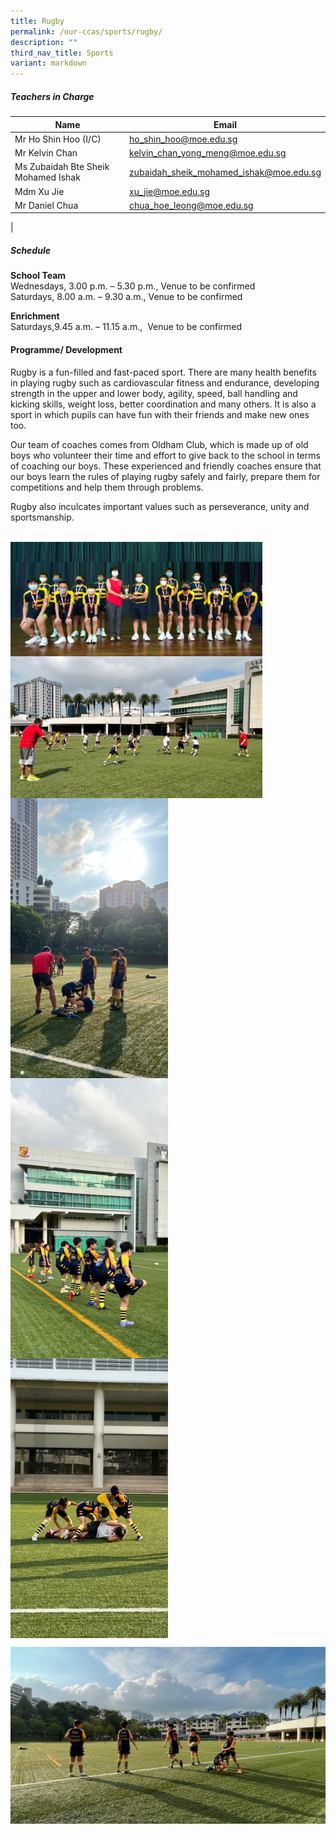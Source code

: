 ```yaml
---
title: Rugby
permalink: /our-ccas/sports/rugby/
description: ""
third_nav_title: Sports
variant: markdown
---
```

##### **Teachers in Charge**



| Name | Email | 
| -------- | -------- | 
| Mr Ho Shin Hoo (I/C) | [ho_shin_hoo@moe.edu.sg](mailto:ho_shin_hoo@moe.edu.sg) |
| Mr Kelvin Chan | [kelvin_chan_yong_meng@moe.edu.sg](mailto:kelvin_chan_yong_meng@moe.edu.sg) |
| Ms Zubaidah Bte Sheik Mohamed Ishak| [zubaidah_sheik_mohamed_ishak@moe.edu.sg](mailto:zubaidah_sheik_mohamed_ishak@moe.edu.sg) |
| Mdm Xu Jie | [xu_jie@moe.edu.sg](mailto:xu_jie@moe.edu.sg) |
| Mr Daniel Chua | [chua_hoe_leong@moe.edu.sg](mailto:chua_hoe_leong@moe.edu.sg) |
|




##### **Schedule**
**School Team**<br>
Wednesdays, 3.00 p.m. – 5.30 p.m., Venue to be confirmed<br>
Saturdays, 8.00 a.m. – 9.30 a.m., Venue to be confirmed  
  
**Enrichment**<br>
Saturdays,9.45 a.m. – 11.15 a.m.,&nbsp; Venue to be confirmed

#### **Programme/ Development**

Rugby is a fun-filled and fast-paced sport. There are many health benefits in playing rugby such as cardiovascular fitness and endurance, developing strength in the upper and lower body, agility, speed, ball handling and kicking skills, weight loss, better coordination and many others. It is also a sport in which pupils can have fun with their friends and make new ones too.

Our team of coaches comes from Oldham Club, which is made up of old boys who volunteer their time and effort to give back to the school in terms of coaching our boys. These experienced and friendly coaches ensure that our boys learn the rules of playing rugby safely and fairly, prepare them for competitions and help them through problems.

Rugby also inculcates important values such as perseverance, unity and sportsmanship.

<br>
<img src="/images/rugby3.jpg" style="width:80%" align="center">
<br>
<img src="/images/CCA_photos/rugby_ascp5.jpeg" style="width:80%" align="center">
<br>
<img src="/images/CCA_photos/rugby_ascp1.jpeg" style="width:50%" align="center"> 
<br>
<img src="/images/CCA_photos/rugby_ascp2.jpeg" style="width:50%" align="center">
<br>
<img src="/images/CCA_photos/rugby_ascp3.jpeg" style="width:50%" align="center">

![](/images/CCA_photos/rugby_ascp4.jpeg)